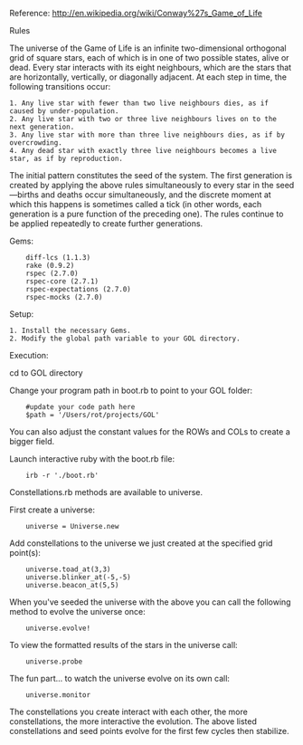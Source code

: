Reference: http://en.wikipedia.org/wiki/Conway%27s_Game_of_Life

Rules

The universe of the Game of Life is an infinite two-dimensional orthogonal grid of square stars, each of which is in one of two possible states, alive or dead. Every star interacts with its eight neighbours, which are the stars that are horizontally, vertically, or diagonally adjacent. At each step in time, the following transitions occur:

    1. Any live star with fewer than two live neighbours dies, as if caused by under-population.
    2. Any live star with two or three live neighbours lives on to the next generation.
    3. Any live star with more than three live neighbours dies, as if by overcrowding.
    4. Any dead star with exactly three live neighbours becomes a live star, as if by reproduction.

The initial pattern constitutes the seed of the system. The first generation is created by applying the above rules simultaneously to every star in the seed—births and deaths occur simultaneously, and the discrete moment at which this happens is sometimes called a tick (in other words, each generation is a pure function of the preceding one). The rules continue to be applied repeatedly to create further generations.



Gems:

		diff-lcs (1.1.3)
		rake (0.9.2)
		rspec (2.7.0)
		rspec-core (2.7.1)
		rspec-expectations (2.7.0)
		rspec-mocks (2.7.0)


Setup:

	1. Install the necessary Gems.
	2. Modify the global path variable to your GOL directory.

Execution:

cd to GOL directory

Change your program path in boot.rb to point to your GOL folder:

		#update your code path here
		$path = '/Users/rot/projects/GOL'
		
You can also adjust the constant values for the ROWs and COLs to create a bigger field.

Launch interactive ruby with the boot.rb file:
		
		irb -r './boot.rb'

Constellations.rb methods are available to universe.

First create a universe:

		universe = Universe.new

Add constellations to the universe we just created at the specified grid point(s):

		universe.toad_at(3,3)
		universe.blinker_at(-5,-5)
		universe.beacon_at(5,5)

When you've seeded the universe with the above you can call the following method to evolve the universe once:

		universe.evolve!

To view the formatted results of the stars in the universe call:

		universe.probe

The fun part... to watch the universe evolve on its own call:

		universe.monitor
		
The constellations you create interact with each other, the more constellations, the more interactive the evolution.
The above listed constellations and seed points evolve for the first few cycles then stabilize. 